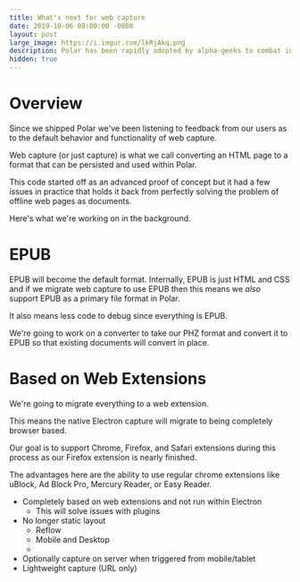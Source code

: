 ```yaml
---
title: What's next for web capture 
date: 2019-10-06 08:00:00 -0800
layout: post
large_image: https://i.imgur.com/lkRjAkq.png
description: Polar has been rapidly adopted by alpha-geeks to combat information overload and looks like we've found another convert -  this time Roger Craig who used it to win $77k on Jeopardy.
hidden: true   
---
```


# Overview

Since we shipped Polar we've been listening to feedback from our users as to the default behavior and functionality of 
web capture.

Web capture (or just capture) is what we call converting an HTML page to a format that can be persisted and used within
Polar.

This code started off as an advanced proof of concept but it had a few issues in practice that holds it back from 
perfectly solving the problem of offline web pages as documents.

Here's what we're working on in the background.

# EPUB 

EPUB will become the default format.  Internally, EPUB is just HTML and CSS and if we migrate web capture to use EPUB 
then this means we *also* support EPUB as a primary file format in Polar.

It also means less code to debug since everything is EPUB.

We're going to work on a converter to take our PHZ format and convert it to EPUB so that existing documents will 
convert in place.

# Based on Web Extensions

We're going to migrate everything to a web extension. 

This means the native Electron capture will migrate to being completely browser based.

Our goal is to support Chrome, Firefox, and Safari extensions during this process as our Firefox extension is nearly 
finished.

The advantages here are the ability to use regular chrome extensions like uBlock, Ad Block Pro, Mercury Reader, or Easy Reader.


- Completely based on web extensions and not run within Electron
    - This will solve issues with plugins 
- No longer static layout
    - Reflow  
    - Mobile and Desktop
    - 
- Optionally capture on server when triggered from mobile/tablet
- Lightweight capture (URL only)  
